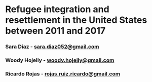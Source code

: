 # Refugee integration and resettlement in the United States between 2011 and 2017

### Sara Díaz - sara.diaz052@gmail.com
### Woody Hojeily - woody.hojeily@gmail.com
### Ricardo Rojas - rojas.ruiz.ricardo@gmail.com
